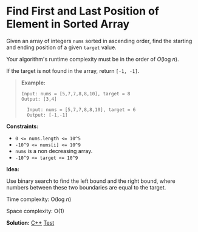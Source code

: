 # Find First and Last Position of Element in Sorted Array

Given an array of integers `nums` sorted in ascending order, find the starting and ending position of a given `target` value.

Your algorithm's runtime complexity must be in the order of *O*(log *n*).

If the target is not found in the array, return `[-1, -1]`.

> **Example:**
>
> ```
> Input: nums = [5,7,7,8,8,10], target = 8
> Output: [3,4]
>   
>   Input: nums = [5,7,7,8,8,10], target = 6
>   Output: [-1,-1]
>   ```



**Constraints:**

- `0 <= nums.length <= 10^5`
- `-10^9 <= nums[i] <= 10^9`
- `nums` is a non decreasing array.
- `-10^9 <= target <= 10^9`



**Idea:** 

Use binary search to find the left bound and the right bound, where numbers between these two boundaries are equal to the target.



Time complexity: O(log *n*)

Space complexity: O(1)



**Solution:** [C++](./solution.h)	[Test](./Test.cpp)